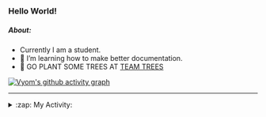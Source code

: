 ### Hello World!

##### About:
- Currently I am a student.
- 🌱 I’m learning how to make better documentation.
- 🌱 GO PLANT SOME TREES AT [TEAM TREES](https://teamtrees.org/)

[![Vyom's github activity graph](https://activity-graph.herokuapp.com/graph?username=Vyvy-vi)](https://github.com/ashutosh00710/github-readme-activity-graph)

---
<details>
  <summary>:zap: My Activity:</summary>
  
<!--START_SECTION:waka-->
![Code Time](http://img.shields.io/badge/Code%20Time-978%20hrs%2034%20mins-blue)

**I'm a Night 🦉** 

```text
🌞 Morning    98 commits     ███░░░░░░░░░░░░░░░░░░░░░░   13.78% 
🌆 Daytime    176 commits    ██████░░░░░░░░░░░░░░░░░░░   24.75% 
🌃 Evening    229 commits    ████████░░░░░░░░░░░░░░░░░   32.21% 
🌙 Night      208 commits    ███████░░░░░░░░░░░░░░░░░░   29.25%

```
📅 **I'm Most Productive on Sunday** 

```text
Monday       100 commits    ███░░░░░░░░░░░░░░░░░░░░░░   14.06% 
Tuesday      115 commits    ████░░░░░░░░░░░░░░░░░░░░░   16.17% 
Wednesday    88 commits     ███░░░░░░░░░░░░░░░░░░░░░░   12.38% 
Thursday     104 commits    ███░░░░░░░░░░░░░░░░░░░░░░   14.63% 
Friday       109 commits    ███░░░░░░░░░░░░░░░░░░░░░░   15.33% 
Saturday     78 commits     ██░░░░░░░░░░░░░░░░░░░░░░░   10.97% 
Sunday       117 commits    ████░░░░░░░░░░░░░░░░░░░░░   16.46%

```


📊 **This Week I Spent My Time On** 

```text
🔥 Editors: 
VS Code                  5 hrs 52 mins       █████████████████████████   100.0%

🐱‍💻 Projects: 
credifi                  2 hrs 32 mins       ██████████░░░░░░░░░░░░░░░   43.29% 
CSF                      1 hr 57 mins        ████████░░░░░░░░░░░░░░░░░   33.23% 
thirdweb-auth-next       1 hr 16 mins        █████░░░░░░░░░░░░░░░░░░░░   21.71% 
praise                   6 mins              ░░░░░░░░░░░░░░░░░░░░░░░░░   1.77%

```


 Last Updated on 25/11/2022 23:04:20 UTC
<!--END_SECTION:waka-->
</details>
